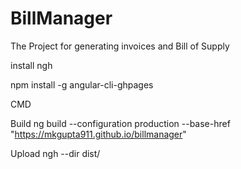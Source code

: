 # BillManager
The Project for generating invoices and Bill of Supply



install ngh

npm install -g angular-cli-ghpages

CMD

Build  ng build --configuration production --base-href "https://mkgupta911.github.io/billmanager"

Upload
ngh --dir dist/<folder>